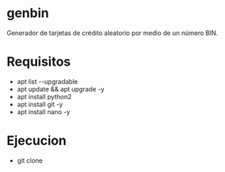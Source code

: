 # genbin
Generador de tarjetas de crédito aleatorio por medio de un número BIN. 
# Requisitos
- apt list --upgradable
- apt update && apt upgrade -y
- apt install python2
- apt install git -y
- apt install nano -y

# Ejecucion
- git clone 

